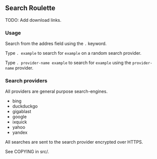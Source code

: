 ## Search Roulette

TODO: Add download links.

### Usage

Search from the addres field using the `.` keyword.

Type `. example` to search for `example` on a random search provider.

Type `. provider-name example` to search for `example` using the `provider-name` provider.

### Search providers

All providers are general purpose search-engines.

* bing
* duckduckgo
* gigablast
* google
* ixquick
* yahoo
* yandex

All searches are sent to the search provider encrypted over HTTPS.



See COPYING in src/.
